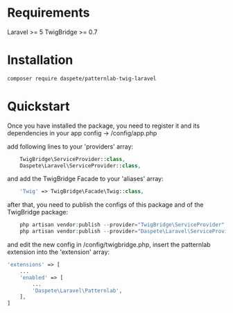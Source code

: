 # Requirements

Laravel >= 5
TwigBridge >= 0.7

# Installation

```bash
composer require daspete/patternlab-twig-laravel
```

# Quickstart

Once you have installed the package, you need to register it and its dependencies in your app config -> /config/app.php

add following lines to your 'providers' array:

```php
    TwigBridge\ServiceProvider::class,
    Daspete\Laravel\ServiceProvider::class,
```

and add the TwigBridge Facade to your 'aliases' array:

```php
    'Twig' => TwigBridge\Facade\Twig::class,
```

after that, you need to publish the configs of this package and of the TwigBridge package:

```php
    php artisan vendor:publish --provider="TwigBridge\ServiceProvider"
    php artisan vendor:publish --provider="Daspete\Laravel\ServiceProvider"
```

and edit the new config in /config/twigbridge.php, insert the patternlab extension into the 'extension' array:

```php
'extensions' => [
    ...
    'enabled' => [
        ...
        'Daspete\Laravel\Patternlab',
    ],
]
```